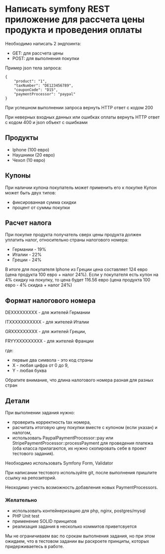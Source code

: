 # Написать symfony REST приложение для рассчета цены продукта и проведения оплаты

Необходимо написать 2 эндпоинта:
- GET: для рассчета цены
- POST: для выполнения покупки

Пример json тела запроса:

```
{
    "product": "1",
    "taxNumber": "DE123456789",
    "couponCode": "D15",
    "paymentProcessor": "paypal"
}
```

При успешном выполнении запроса вернуть HTTP ответ с кодом 200

При неверных входных данных или ошибках оплаты вернуть HTTP ответ с кодом 400 и json объект с ошибками

## Продукты
- Iphone (100 евро)
- Наушники (20 евро)
- Чехол (10 евро)

## Купоны
При наличии купона покупатель может применить его к покупке
Купон может быть двух типов:
- фиксированная сумма скидки
- процент от суммы покупки

## Расчет налога
При покупке продукта получатель сверх цены продукта должен уплатить налог, относительно страны налогового номера:
- Германии - 19%
- Италии - 22%
- Греции - 24%

В итоге для покупателя Iphone из Греции цена составляет 124 евро (цена продукта 100 евро + налог 24%).
Если у покупателя есть купон на 4% скидку на покупку, то цена будет 116.56 евро (цена продукта 100 евро - 4% скидка + налог 24%)

## Формат налогового номера
DEXXXXXXXXX - для жителей Германии

ITXXXXXXXXXXX - для жителей Италии

GRXXXXXXXXX - для жителей Греции,

FRYYXXXXXXXXX - для жителей Франции

где: 
- первые два символа - это код страны
- X - любая цифра от 0 до 9,
- Y - любая буква

Обратите внимание, что длина налогового номера разная для разных стран

## Детали
При выполнении задания нужно:
- проверить корректность tax номера, 
- расчитать итоговую цену покупки вместе с купоном (если указан) и налогом, 
- использовать PaypalPaymentProcessor::pay или StripePaymentProcessor::processPayment для проведения платежа (оба класса прилагаются, их нужно скопировать себе в проект тестового задания).

Необходимо использовать Symfony Form, Validator

При написании тестового используйте git, после выполнения пришлите ссылку на репозиторий.

Неоходимо учесть возможность добавления новых PaymentProcessors.

### Желательно
- использовать контейнеризацию для php, nginx, postgres/mysql
- PHP Unit test
- применение SOLID принципов
- реализация задания в несколько коммитов приветсвуется

Мы не ограничиваем вас по срокам выполнения задания, но при этом ожидаем, что в тестовом задании вы раскроете принципы, которых придерживаетесь в работе.
